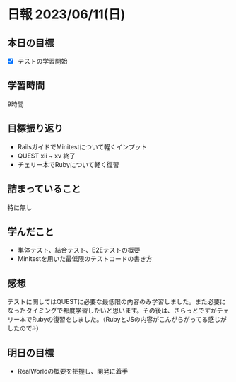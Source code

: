 # 日報 2023/06/11(日)

## 本日の目標
- [x] テストの学習開始

## 学習時間
9時間

## 目標振り返り
- RailsガイドでMinitestについて軽くインプット
- QUEST xii ~ xv 終了
- チェリー本でRubyについて軽く復習

## 詰まっていること
特に無し

## 学んだこと
- 単体テスト、結合テスト、E2Eテストの概要
- Minitestを用いた最低限のテストコードの書き方

## 感想
テストに関してはQUESTに必要な最低限の内容のみ学習しました。また必要になったタイミングで都度学習したいと思います。その後は、さらっとですがチェリー本でRubyの復習をしました。（RubyとJSの内容がこんがらがってる感じがしたので💦）

## 明日の目標
- RealWorldの概要を把握し、開発に着手

